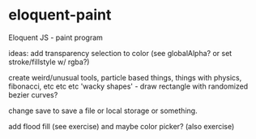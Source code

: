 # eloquent-paint
Eloquent JS - paint program




ideas:
add transparency selection to color (see globalAlpha? or set stroke/fillstyle w/ rgba?)

create weird/unusual tools, particle based things, things with physics, fibonacci, etc etc etc 
'wacky shapes' - draw rectangle with randomized bezier curves?

change save to save a file or local storage or something.

add flood fill (see exercise) and maybe color picker? (also exercise)